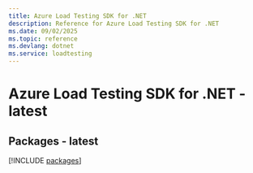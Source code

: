 ```yaml
---
title: Azure Load Testing SDK for .NET
description: Reference for Azure Load Testing SDK for .NET
ms.date: 09/02/2025
ms.topic: reference
ms.devlang: dotnet
ms.service: loadtesting
---
```

# Azure Load Testing SDK for .NET - latest
## Packages - latest
[!INCLUDE [packages](load-testing-index.md)]